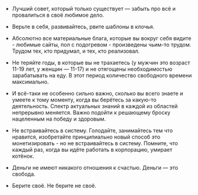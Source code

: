 * Лучший совет, который только существует — забыть про всё и провалиться в своё любимое дело.

* Верьте в себя, развивайтесь, рвите шаблоны в клочья.

* Абсолютно все материальные блага, которые вы вокруг себя видите - любимые сайты, пол с подогревом - произведены чьим-то трудом. Трудом тех, кто придумал, и тех, кто реализовал.

* Не теряйте годы, в которые вы не трахаетесь (у мужчин это возраст 11-19 лет, у женщин — 11-17) и не отягощены необходимостью зарабатывать на еду. В этот период количество свободного времени максимально. 

* И всё-таки не особенно сильно важно, сколько вы всего знаете и умеете к тому моменту, когда вы берётесь за какую-то деятельность. Спектр актуальных знаний в каждой из областей непрерывно меняется. Важно подойти к решающему броску нацеленным на победу и здоровым. 

* Не встраивайтесь в систему. Голодайте, занимайтесь тем что нравится, изобретайте принципиально новый способ это монетизировать - но не встраивайтесь в систему. Помните, что каждый раз, когда вы идёте работать в корпорацию, умирает котёнок.

* Деньги не имеют никакого отношения к счастью. Деньги — это свобода.

* Берите своё. Не берите не своё.